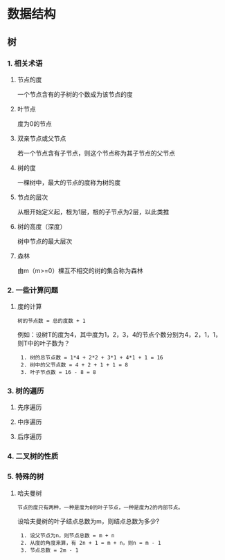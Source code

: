 # 数据结构

## 树

### 1. 相关术语

1. 节点的度

    一个节点含有的子树的个数成为该节点的度

2. 叶节点

    度为0的节点

3. 双亲节点或父节点

    若一个节点含有子节点，则这个节点称为其子节点的父节点

4. 树的度

    一棵树中，最大的节点的度称为树的度

5. 节点的层次

    从根开始定义起，根为1层，根的子节点为2层，以此类推

6. 树的高度（深度）

    树中节点的最大层次

7. 森林

    由m（m>=0）棵互不相交的树的集合称为森林

### 2. 一些计算问题

1. 度的计算

    `树的节点数 = 总的度数 + 1`

    例如：设树T的度为4，其中度为1，2，3，4的节点个数分别为4，2，1，1，则T中的叶子数为？

        1. 树的总节点数 = 1*4 + 2*2 + 3*1 + 4*1 + 1 = 16
        2. 树中的父节点数 = 4 + 2 + 1 + 1 = 8
        3. 叶子节点数 = 16 - 8 = 8

### 3. 树的遍历

1. 先序遍历

2. 中序遍历

3. 后序遍历


### 4. 二叉树的性质



### 5. 特殊的树

1. 哈夫曼树

    `节点的度只有两种，一种是度为0的叶子节点，一种是度为2的内部节点。`

    设哈夫曼树的叶子结点总数为m，则结点总数为多少?

        1. 设父节点为n，则节点总数 = m + n
        2. 从度的角度来算，有 2n + 1 = m + n，则n = m - 1
        3. 节点总数 = 2m - 1



